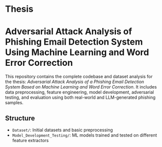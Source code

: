 # Thesis

# Adversarial Attack Analysis of Phishing Email Detection  System Using Machine Learning and Word Error Correction

This repository contains the complete codebase and dataset analysis for the thesis: *Adversarial Attack Analysis of a Phishing Email Detection System Based on Machine Learning and Word Error Correction*. It includes data preprocessing, feature engineering, model development, adversarial testing, and evaluation using both real-world and LLM-generated phishing samples.

## Structure
- `Dataset/`: Initial datasets and basic preprocessing
- `Model_Development_Testing/`: ML models trained and tested on different feature extractors

